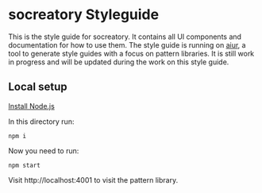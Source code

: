 # socreatory Styleguide

This is the style guide for socreatory. It contains all UI components and documentation for how to use them.
The style guide is running on [aiur](]https://github.com/moonglum/aiur), a tool to generate style guides with a focus on pattern libraries. It is still work in progress and will be updated during the work on this style guide.

## Local setup

[Install Node.js](https://nodejs.org/en/download/)

In this directory run:

```
npm i
```

Now you need to run:

```
npm start
```

Visit http://localhost:4001 to visit the pattern library.
